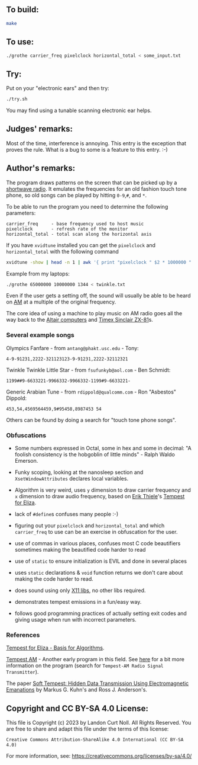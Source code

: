 ## To build:

```sh
make
```


## To use:

```sh
./grothe carrier_freq pixelclock horizontal_total < some_input.txt
```


## Try:

Put on your "electronic ears" and then try:

```sh
./try.sh
```

You may find using
a tunable scanning electronic ear helps.


## Judges' remarks:

Most of the time, interference is annoying.  This entry is the
exception that proves the rule.  What is a bug to some is a
feature to this entry.  :-)


## Author's remarks:

The program draws patterns on the screen that can be picked up by a
[shortwave radio](https://en.wikipedia.org/wiki/Shortwave_radio).  It emulates
the frequencies for an old fashion touch tone phone, so old songs can be played
by hitting `0-9`,`#`, and `*`.

To be able to run the program you need to determine the following
parameters:

```
carrier_freq     - base frequency used to host music
pixelclock       - refresh rate of the monitor
horizontal_total - total scan along the horizontal axis
```

If you have `xvidtune` installed you can get the `pixelclock` and
`horizontal_total` with the following command

```sh
xvidtune -show | head -n 1 | awk '{ print "pixelclock " $2 * 1000000 " horizontal_total = " $6 }'
```

Example from my laptops:

```sh
./grothe 65000000 10000000 1344 < twinkle.txt
```

Even if the user gets a setting off, the sound will usually be able to be
heard on [AM](https://en.wikipedia.org/wiki/AM_broadcasting) at a multiple of
the original frequency.

The core idea of using a machine to play music on AM radio goes all the
way back to the [Altair computers](https://en.wikipedia.org/wiki/Altair_8800)
and [Timex Sinclair ZX-81](https://en.wikipedia.org/wiki/ZX81)s.


### Several example songs

Olympics Fanfare - from `antang@phakt.usc.edu` - Tony:

```
4-9-91231,2222-321123123-9-91231,2222-32112321
```

Twinkle Twinkle Little Star - from `fsufunkyb@aol.com` - Ben Schmidt:

```
1199##9-6633221-9966332-9966332-1199#9-6633221-
```

Generic Arabian Tune - from `rdippold@qualcomm.com` - Ron "Asbestos" Dippold:

```
453,54,4569564459,9#95458,8987453 54
```

Others can be found by doing a search for "touch tone phone songs".


### Obfuscations

- Some numbers expressed in Octal, some in hex and some in decimal:
"A foolish consistency is the hobgoblin of little minds" - Ralph Waldo
Emerson.

- Funky scoping, looking at the nanosleep section and `XsetWindowAttributes`
declares local variables.
- Algorithm is very weird, uses `y` dimension to draw carrier frequency
  and `x` dimension to draw audio frequency, based on [Erik
  Thiele](http://www.erikyyy.de)'s
  [Tempest for Eliza](http://www.erikyyy.de/tempest/).
- lack of `#define`s confuses many people :-)
- figuring out your `pixelclock` and `horizontal_total` and which `carrier_freq`
  to use can be an exercise in obfuscation for the user.
- use of commas in various places, confuses most C code beautifiers
  sometimes making the beautified code harder to read
- use of `static` to ensure initialization is EVIL and done in several
  places
- uses `static` declarations & `void` function returns we don't care about
  making the code harder to read.
- does sound using only [X11 libs](https://en.wikipedia.org/wiki/Xlib), no other
libs required.
- demonstrates tempest emissions in a fun/easy way.
- follows good programming practices of actually setting exit codes and giving
usage when run with incorrect parameters.

### References

[Tempest for Eliza - Basis for Algorithms](http://www.erikyyy.de/tempest/).

[Tempest
AM](https://web.archive.org/web/20070612152538if_/http://silcnet.org/priikone/programs/tempest-AM-1.0.tar.gz)
\- Another early program in this field. See
[here](https://web.archive.org/web/20070612152538/http://silcnet.org/priikone/programs.php?lang=en)
for a bit more information on the program (search for `Tempest-AM Radio Signal
Transmitter`).

The paper
[Soft Tempest: Hidden Data Transmission Using Electromagnetic
Emanations](https://www.cl.cam.ac.uk/~mgk25/ih98-tempest.pdf) by Markus G.
Kuhn's and Ross J. Anderson's.


## Copyright and CC BY-SA 4.0 License:

This file is Copyright (c) 2023 by Landon Curt Noll.  All Rights Reserved.
You are free to share and adapt this file under the terms of this license:

    Creative Commons Attribution-ShareAlike 4.0 International (CC BY-SA 4.0)

For more information, see: https://creativecommons.org/licenses/by-sa/4.0/
